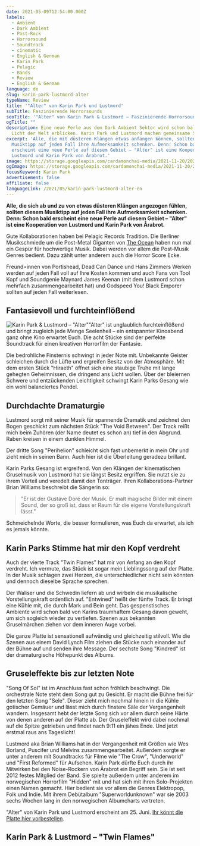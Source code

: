 ```yaml
---
date: 2021-05-09T12:54:00.000Z
labels:
  - Ambient
  - Dark Ambient
  - Post-Rock
  - Horrorsound
  - Soundtrack
  - cinematic
  - English & German
  - Karin Park
  - Pelagic
  - Bands
  - Review
  - English & German
language: de
slug: karin-park-lustmord-alter
typeName: Review
title: '"Alter" von Karin Park und Lustmord'
subTitle: Faszinierende Horrorsounds
seoTitle: '"Alter" von Karin Park & Lustmord – Faszinierende Horrorsounds'
ogTitle: ""
description: Eine neue Perle aus dem Dark Ambient Sektor wird schon bald das
  Licht der Welt erblicken. Karin Park und Lustmord machen gemeinsame Sache.
excerpt: 'Alle, die mit düsteren Klängen etwas anfangen können, sollten diesem
  Musiktipp auf jeden Fall ihre Aufmerksamkeit schenken. Denn: Schon bald
  erscheint eine neue Perle auf diesem Gebiet – "Alter" ist eine Kooperation von
  Lustmord und Karin Park von Årabrot.'
image: https://storage.googleapis.com/cardamonchai-media/2021-11-20/2021-05-dark-ambient-karin-park-lustmord-pelagic-jpg-imagine-080808_2d2d2d_1024_768/640.webp
ogImage: https://storage.googleapis.com/cardamonchai-media/2021-11-20/2021-05-dark-ambient-karin-park-lustmord-pelagic-fb-jpg-imagine-080808_625348_1200_628/640.webp
focusKeyword: Karin Park
advertisement: false
affiliate: false
languageLink: /2021/05/karin-park-lustmord-alter-en
---
```


**Alle, die sich ab und zu von etwas düsteren Klängen angezogen fühlen, sollten diesem Musiktipp auf jeden Fall ihre Aufmerksamkeit schenken. Denn: Schon bald erscheint eine neue Perle auf diesem Gebiet – "Alter" ist eine Kooperation von Lustmord und Karin Park von Årabrot.**

Gute Kollaborationen haben bei Pelagic Records Tradition. Die Berliner Musikschmiede um die Post-Metal Giganten von [The Ocean](/2020/09/the-ocean-robin-staps-interview/) haben nun mal ein Gespür für hochwertige Musik. Dabei werden vor allem die Post-Musik Genres bedient. Dazu zählt unter anderem auch die Horror Score Ecke.

Freund⋆innen von Portishead, Dead Can Dance und Hans Zimmers Werken werden auf jeden Fall voll auf Ihre Kosten kommen und auch Fans von Tool Kopf und Soundgenie Maynard James Keenan (mit dem Lustmord schon mehrfach zusammengearbeitet hat) und Godspeed You! Black Emporer sollten auf jeden Fall weiterlesen.

## Fantasievoll und furchteinflößend

![Karin Park & Lustmord – "Alter"](https://storage.googleapis.com/cardamonchai-media/2021-11-20/2021-05-alter-karin-park-lustmord-pelagic-jpg-imagine-f8f8f8_997b64_1440_1440/640.webp 'Karin Park & Lustmord – "Alter"')"Alter" ist unglaublich furchteinflößend und bringt zugleich jede Menge Seelenheil – ein entspannter Kinoabend ganz ohne Kino erwartet Euch. Die acht Stücke sind der perfekte Soundtrack für einen kreativen Horrorfilm der Fantasie.

Die bedrohliche Finsternis schwingt in jeder Note mit. Unbekannte Geister schleichen durch die Lüfte und ergreifen Besitz von der Atmosphäre. Mit dem ersten Stück "Hiraeth" öffnet sich eine staubige Truhe mit lange gehegten Geheimnissen, die dringend ans Licht wollen. Über der bleiernen Schwere und entzückenden Leichtigkeit schwingt Karin Parks Gesang wie ein wohl balanciertes Pendel.

## Durchdachte Dramaturgie

Lustmord sorgt mit seiner Musik für spannende Dramatik und zeichnet den Bogen geschickt zum nächsten Stück "The Void Between". Der Track reißt mich beim Zuhören (der Name deutet es schon an) tief in den Abgrund. Raben kreisen in einem dunklen Himmel.

Der dritte Song "Perihelion" schleicht sich fast unbemerkt in mein Ohr und zieht mich in seinen Bann. Auch hier ist die Überleitung geradezu brillant.

Karin Parks Gesang ist ergreifend. Von den Klängen der kinematischen Gruselmusik von Lustmord hat sie längst Besitz ergriffen. Sie nutzt sie zu ihrem Vorteil und veredelt damit den Tonträger. Ihren Kollaborations-Partner Brian Williams beschreibt die Sängerin so:

> "Er ist der Gustave Doré der Musik. Er malt magische Bilder mit einem Sound, der so groß ist, dass er Raum für die eigene Vorstellungskraft lässt."

Schmeichelnde Worte, die besser formulieren, was Euch da erwartet, als ich es jemals könnte.

## Karin Parks Stimme hat mir den Kopf verdreht

Auch der vierte Track "Twin Flames" hat mir von Anfang an den Kopf verdreht. Ich vermute, das Stück ist sogar mein Lieblingssong auf der Platte. In der Musik schlagen zwei Herzen, die unterschiedlicher nicht sein könnten und dennoch dieselbe Sprache sprechen.

Der Waliser und die Schwedin liefern ab und wirbeln die musikalische Vorstellungskraft ordentlich auf. "Entwined" heißt der fünfte Track. Er bringt eine Kühle mit, die durch Mark und Bein geht. Das gespenstisches Ambiente wird schon bald von Karins traumhaftem Gesang davon geweht, um sich sogleich wieder zu vertiefen. Szenen aus bekannten Gruselmärchen ziehen vor dem inneren Auge vorbei.

Die ganze Platte ist sensationell aufwändig und gleichzeitig stilvoll. Wie die Szenen aus einem David Lynch Film ziehen die Stücke nach einander auf der Bühne auf und senden ihre Message. Der sechste Song "Kindred" ist der dramaturgische Höhepunkt des Albums.

## Gruseleffekte bis zur letzten Note

"Song Of Sol" ist im Anschluss fast schon fröhlich beschwingt. Die orchestrale Note steht dem Song gut zu Gesicht. Er macht die Bühne frei für den letzten Song "Sele". Dieser zieht mich nochmal hinein in die Kühle gotischer Gemäuer und lässt mich durch finstere Säle der Vergangenheit wandern. Insgesamt hebt der letzte Song sich vor allem durch seine Härte von denen anderen auf der Platte ab. Der Gruseleffekt wird dabei nochmal auf die Spitze getrieben und findet nach 9:11 ein jähes Ende. Und jetzt erstmal raus ans Tageslicht!

Lustmord aka Brian Williams hat in der Vergangenheit mit Größen wie Wes Borland, Puscifer und Melvins zusammengearbeitet. Außerdem sorgte er unter anderem mit Soundtracks für Filme wie "The Crow", "Underworld" und "First Reformed" für Aufsehen. Karin Park dürfte Euch durch ihr Mitwirken bei den Noise-Rockern von Årabrot ein Begriff sein. Sie ist seit 2012 festes Mitglied der Band. Sie spielte außerdem unter anderem im norwegischen Horrorfilm "Hidden" mit und hat sich mit ihren Solo-Projekten einen Namen gemacht. Hier bedient sie vor allem die Genres Elektropop, Folk und Indie. Mit ihrem Debütalbum "Superworldunknown" war sie 2003 sechs Wochen lang in den norwegischen Albumcharts vertreten.

"Alter" von Karin Park und Lustmord erscheint am 25. Juni. [Ihr könnt die Platte hier vorbestellen](https://pelagic-records.com/product/lustmord-karin-park-alter-2lp/).

## Karin Park & Lustmord – "Twin Flames"

<YouTube id="hzDb-7IKLy4" />
